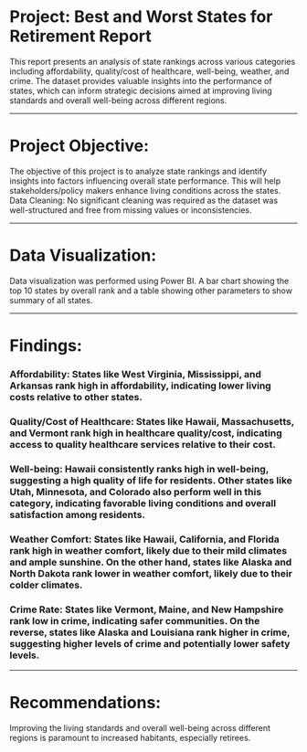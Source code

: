 # Project: Best and Worst States for Retirement Report
This report presents an analysis of state rankings across various categories including affordability, quality/cost of healthcare, well-being, weather, and crime. The dataset provides valuable insights into the performance of states, which can inform strategic decisions aimed at improving living standards and overall well-being across different regions.

-------------

# Project Objective:
The objective of this project is to analyze state rankings and identify insights into factors influencing overall state performance. This will help stakeholders/policy makers enhance living conditions across the states.
Data Cleaning:
No significant cleaning was required as the dataset was well-structured and free from missing values or inconsistencies.

--------------

# Data Visualization:
Data visualization was performed using Power BI. A bar chart showing the top 10 states by overall rank and a table showing other parameters to show summary of all states.

-----------------

# Findings:
### Affordability: States like West Virginia, Mississippi, and Arkansas rank high in affordability, indicating lower living costs relative to other states. 
### Quality/Cost of Healthcare: States like Hawaii, Massachusetts, and Vermont rank high in healthcare quality/cost, indicating access to quality healthcare services relative to their cost.
### Well-being: Hawaii consistently ranks high in well-being, suggesting a high quality of life for residents. Other states like Utah, Minnesota, and Colorado also perform well in this category, indicating favorable living conditions and overall satisfaction among residents.
### Weather Comfort: States like Hawaii, California, and Florida rank high in weather comfort, likely due to their mild climates and ample sunshine. On the other hand, states like Alaska and North Dakota rank lower in weather comfort, likely due to their colder climates.
### Crime Rate: States like Vermont, Maine, and New Hampshire rank low in crime, indicating safer communities. On the reverse, states like Alaska and Louisiana rank higher in crime, suggesting higher levels of crime and potentially lower safety levels.

------------

# Recommendations:
Improving the living standards and overall well-being across different regions is paramount to increased habitants, especially retirees.
